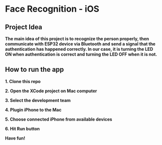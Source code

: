 # Face Recognition - iOS

## Project Idea

**The main idea of this project is to recognize the person properly, then communicate with ESP32 device via Bluetooth and send a signal that the authentication has happened correctly. In our case, it is turning the LED ON when authentication is correct and turning the LED OFF when it is not.**

## How to run the app

**1. Clone this repo**

**2. Open the XCode project on Mac computer**

**3. Select the development team**

**4. Plugin iPhone to the Mac**

**5. Choose connected iPhone from available devices**

**6. Hit Run button**

**Have fun!**
